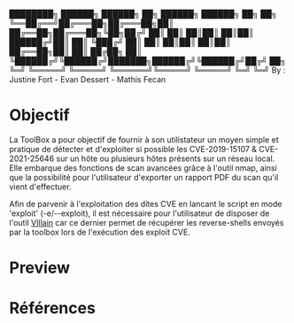 ████████╗ ██████╗  ██████╗ ██╗     ██████╗  ██████╗ ██╗  ██╗
╚══██╔══╝██╔═══██╗██╔═══██╗██║     ██╔══██╗██╔═══██╗╚██╗██╔╝
   ██║   ██║   ██║██║   ██║██║     ██████╔╝██║   ██║ ╚███╔╝ 
   ██║   ██║   ██║██║   ██║██║     ██╔══██╗██║   ██║ ██╔██╗ 
   ██║   ╚██████╔╝╚██████╔╝███████╗██████╔╝╚██████╔╝██╔╝ ██╗
   ╚═╝    ╚═════╝  ╚═════╝ ╚══════╝╚═════╝  ╚═════╝ ╚═╝  ╚═╝
        By : Justine Fort - Evan Dessert - Mathis Fecan   

# Objectif

La ToolBox a pour objectif de fournir à son utilistateur un moyen simple et pratique de détecter et d'exploiter si possible les CVE-2019-15107 & CVE-2021-25646 sur un hôte ou plusieurs hôtes présents sur un réseau local.
Elle embarque des fonctions de scan avancées grâce à l'outil nmap, ainsi que la possibilité pour l'utilisateur d'exporter un rapport PDF du scan qu'il vient d'effectuer.

Afin de parvenir à l'exploitation des dites CVE en lancant le script en mode 'exploit' (-e/--exploit), il est nécessaire pour l'utilisateur de disposer de l'outil [VIllain](https://github.com/t3l3machus/Villain) car ce dernier permet de récupérer les reverse-shells envoyés par la toolbox lors de l'exécution des exploit CVE.


# Preview



# Références
